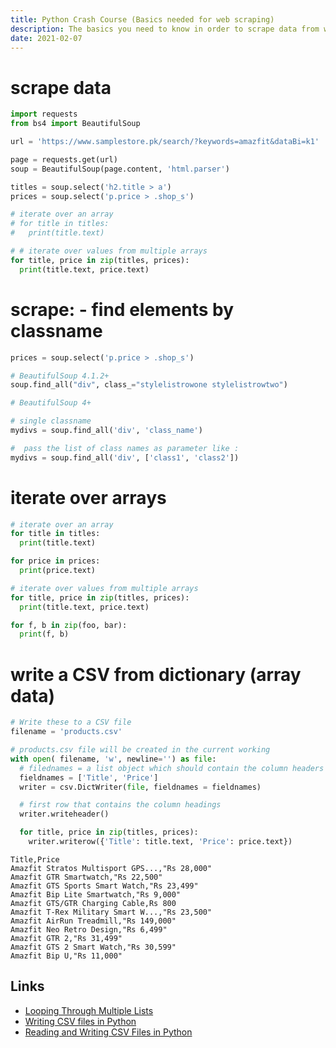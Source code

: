 ```yaml
---
title: Python Crash Course (Basics needed for web scraping)
description: The basics you need to know in order to scrape data from websites and compile it in CSVs
date: 2021-02-07
---
```


# scrape data

```py
import requests
from bs4 import BeautifulSoup

url = 'https://www.samplestore.pk/search/?keywords=amazfit&dataBi=k1'

page = requests.get(url)
soup = BeautifulSoup(page.content, 'html.parser')

titles = soup.select('h2.title > a')
prices = soup.select('p.price > .shop_s')

# iterate over an array
# for title in titles:
#   print(title.text)

# # iterate over values from multiple arrays
for title, price in zip(titles, prices):
  print(title.text, price.text)
```

# scrape: - find elements by classname

```py
prices = soup.select('p.price > .shop_s')
```

```py
# BeautifulSoup 4.1.2+
soup.find_all("div", class_="stylelistrowone stylelistrowtwo")
```

```py
# BeautifulSoup 4+

# single classname
mydivs = soup.find_all('div', 'class_name')

#  pass the list of class names as parameter like :
mydivs = soup.find_all('div', ['class1', 'class2'])
```

# iterate over arrays

```py
# iterate over an array
for title in titles:
  print(title.text)

for price in prices:
  print(price.text)

# iterate over values from multiple arrays
for title, price in zip(titles, prices):
  print(title.text, price.text)
```

```py
for f, b in zip(foo, bar):
  print(f, b)
```

# write a CSV from dictionary (array data)

```py
# Write these to a CSV file
filename = 'products.csv'

# products.csv file will be created in the current working
with open( filename, 'w', newline='') as file:
  # filednames = a list object which should contain the column headers specifying the order in which data should be written in the CSV file
  fieldnames = ['Title', 'Price']
  writer = csv.DictWriter(file, fieldnames = fieldnames)

  # first row that contains the column headings
  writer.writeheader()

  for title, price in zip(titles, prices):
    writer.writerow({'Title': title.text, 'Price': price.text})
```

```csv
Title,Price
Amazfit Stratos Multisport GPS...,"Rs 28,000"
Amazfit GTR Smartwatch,"Rs 22,500"
Amazfit GTS Sports Smart Watch,"Rs 23,499"
Amazfit Bip Lite Smartwatch,"Rs 9,000"
Amazfit GTS/GTR Charging Cable,Rs 800
Amazfit T-Rex Military Smart W...,"Rs 23,500"
Amazfit AirRun Treadmill,"Rs 149,000"
Amazfit Neo Retro Design,"Rs 6,499"
Amazfit GTR 2,"Rs 31,499"
Amazfit GTS 2 Smart Watch,"Rs 30,599"
Amazfit Bip U,"Rs 11,000"
```

## Links

- [Looping Through Multiple Lists](https://www.oreilly.com/library/view/python-cookbook/0596001673/ch01s15.html)
- [Writing CSV files in Python](https://www.programiz.com/python-programming/writing-csv-files)
- [Reading and Writing CSV Files in Python](https://realpython.com/python-csv/)
